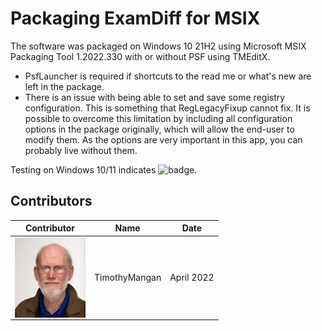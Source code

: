 # Packaging ExamDiff for MSIX

The software was packaged on Windows 10 21H2 using Microsoft MSIX Packaging Tool 1.2022.330 with or without PSF using TMEditX.
* PsfLauncher is required if shortcuts to the read me or what's new are left in the package.
* There is an issue with being able to set and save some registry configuration.  This is something that RegLegacyFixup cannot fix.  It is possible to overcome this limitation by including all configuration options in the package originally, which will allow the end-user to modify them.  As the options are very important in this app, you can probably live without them.


Testing on Windows 10/11 indicates ![badge](https://img.shields.io/badge/-Full%20Fidelity-brightgreen?style=for-the-badge).  


## Contributors

| Contributor | Name | Date |
|----|----|----|
| [<img src="/media/Contributors/TimMangan.jpg" align="left" Height="128" />](/media/Contributors/TimMangan.jpg) | TimothyMangan | April 2022 |


